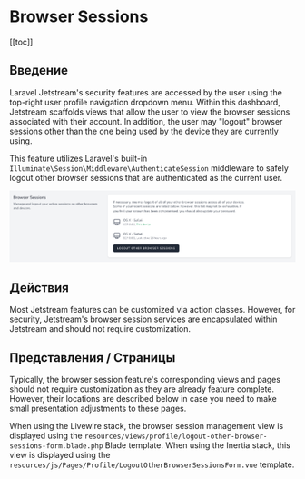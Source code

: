 # Browser Sessions

[[toc]]

## Введение

Laravel Jetstream's security features are accessed by the user using the top-right user profile navigation dropdown menu. Within this dashboard, Jetstream scaffolds views that allow the user to view the browser sessions associated with their account. In addition, the user may "logout" browser sessions other than the one being used by the device they are currently using.

This feature utilizes Laravel's built-in `Illuminate\Session\Middleware\AuthenticateSession` middleware to safely logout other browser sessions that are authenticated as the current user.

![Screenshot of Browser Sessions](./../../assets/img/browser-sessions.png)

## Действия

Most Jetstream features can be customized via action classes. However, for security, Jetstream's browser session services are encapsulated within Jetstream and should not require customization.

## Представления / Страницы

Typically, the browser session feature's corresponding views and pages should not require customization as they are already feature complete. However, their locations are described below in case you need to make small presentation adjustments to these pages.

When using the Livewire stack, the browser session management view is displayed using the `resources/views/profile/logout-other-browser-sessions-form.blade.php` Blade template. When using the Inertia stack, this view is displayed using the `resources/js/Pages/Profile/LogoutOtherBrowserSessionsForm.vue` template.
